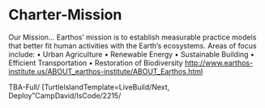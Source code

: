 Charter-Mission
===============

Our Mission...
Earthos’ mission is to establish measurable practice models that better fit human activities with the Earth’s ecosystems. Areas of focus include:
•    Urban Agriculture
•    Renewable Energy
•    Sustainable Building
•    Efficient Transportation
•    Restoration of Biodiversity
http://www.earthos-institute.us/ABOUT_earthos-institute/ABOUT_Earthos.html

TBA-Full/ [TurtleIslandTemplate=LiveBuild/Next, Deploy"CampDavid/IsCode/2215/
